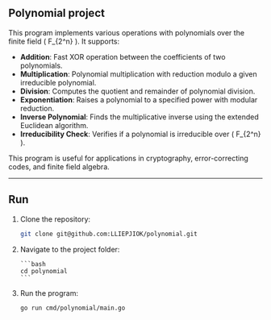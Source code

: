 ## Polynomial project

This program implements various operations with polynomials over the finite field \( F_{2^n} \). It supports:

- **Addition**: Fast XOR operation between the coefficients of two polynomials.
- **Multiplication**: Polynomial multiplication with reduction modulo a given irreducible polynomial.
- **Division**: Computes the quotient and remainder of polynomial division.
- **Exponentiation**: Raises a polynomial to a specified power with modular reduction.
- **Inverse Polynomial**: Finds the multiplicative inverse using the extended Euclidean algorithm.
- **Irreducibility Check**: Verifies if a polynomial is irreducible over \( F_{2^n} \).

This program is useful for applications in cryptography, error-correcting codes, and finite field algebra.

---

## Run

1.  Clone the repository:

    ```bash
    git clone git@github.com:LLIEPJIOK/polynomial.git
    ```

2.  Navigate to the project folder:

		```bash
		cd polynomial
		```

3.  Run the program:

    ```bash
    go run cmd/polynomial/main.go
    ```
